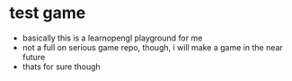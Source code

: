 # test game

* basically this is a learnopengl playground for me
* not a full on serious game repo, though, i will make a game in the near future
* thats for sure though
